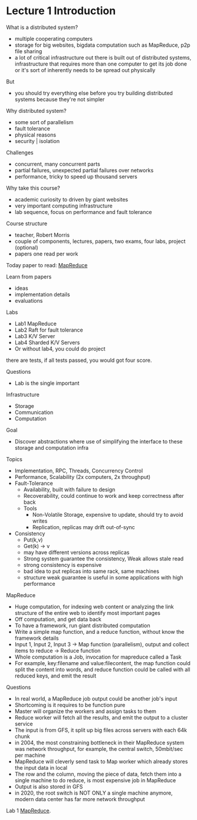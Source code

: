 # Lecture 1 Introduction

What is a distributed system?

* multiple cooperating computers
* storage for big websites, bigdata computation such as MapReduce, p2p file sharing
* a lot of critical infrastructure out there is built out of distributed systems, infrastructure that requires more than one computer to get its job done or it's sort of inherently needs to be spread out physically

But

* you should try everything else before you try building distributed systems because they're not simpler

Why distributed system?

* some sort of parallelism
* fault tolerance
* physical reasons
* security | isolation

Challenges

* concurrent, many concurrent parts
* partial failures, unexpected partial failures over networks
* performance, tricky to speed up thousand servers

Why take this course?

* academic curiosity to driven by giant websites
* very important computing infrastructure
* lab sequence, focus on performance and fault tolerance

Course structure

* teacher, Robert Morris
* couple of components, lectures, papers, two exams, four labs, project (optional)
* papers one read per work

Today paper to read: [MapReduce](mapreduce.pdf)

Learn from papers

* ideas
* implementation details
* evaluations

Labs

* Lab1 MapReduce
* Lab2 Raft for fault tolerance
* Lab3 K/V Server
* Lab4 Sharded K/V Servers
* Or without lab4, you could do project

there are tests, if all tests passed, you would got four score.

Questions

* Lab is the single important

Infrastructure

* Storage
* Communication
* Computation

Goal

* Discover abstractions where use of simplifying the interface to these storage and computation infra

Topics

* Implementation, RPC, Threads, Concurrency Control
* Performance, Scalability (2x computers, 2x throughput)
* Fault-Tolerance
    * Availability, built with failure to design
    * Recoverability, could continue to work and keep correctness after back
    * Tools
        * Non-Volatile Storage, expensive to update, should try to avoid writes
        * Replication, replicas may drift out-of-sync
* Consistency
    * Put(k,v)
    * Get(k) -> v
    * may have different versions across replicas
    * Strong system guarantee the consistency, Weak allows stale read
    * strong consistency is expensive
    * bad idea to put replicas into same rack, same machines
    * structure weak guarantee is useful in some applications with high performance

MapReduce

* Huge computation, for indexing web content or analyzing the link structure of the entire web to identify most important pages
* Off computation, and get data back
* To have a framework, run giant distributed computation
* Write a simple map function, and a reduce function, without know the framework details
* Input 1, Input 2, Input 3 -> Map function (parallelism), output and collect items to reduce -> Reduce function
* Whole computation is a Job, invocation for mapreduce called a Task
* For example, key:filename and value:filecontent, the map function could split the content into words, and reduce function could be called with all reduced keys, and emit the result

Questions

* In real world, a MapReduce job output could be another job's input
* Shortcoming is it requires to be function pure
* Master will organize the workers and assign tasks to them
* Reduce worker will fetch all the results, and emit the output to a cluster service
* The input is from GFS, it split up big files across servers with each 64k chunk
* in 2004, the most constraining bottleneck in their MapReduce system was network throughput, for example, the central switch, 50mbit/sec per machine
* MapReduce will cleverly send task to Map worker which already stores the input data in local
* The row and the column, moving the piece of data, fetch them into a single machine to do reduce, is most expensive job in MapReduce
* Output is also stored in GFS
* in 2020, the root switch is NOT ONLY a single machine anymore, modern data center has far more network throughput

Lab 1 [MapReduce](6.824_Lab_1_MapReduce.pdf).
